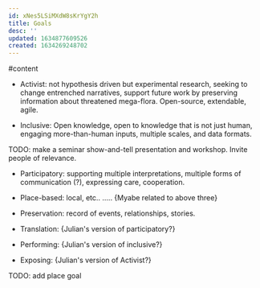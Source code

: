 ```yaml
---
id: xNes5LSiMXdW8sKrYgY2h
title: Goals
desc: ''
updated: 1634877609526
created: 1634269248702
---
```




#content

- Activist: not hypothesis driven but experimental research, seeking to change entrenched narratives, support future work by preserving information about threatened mega-flora. Open-source, extendable, agile. 

- Inclusive: Open knowledge, open to knowledge that is not just human, engaging more-than-human inputs, multiple scales, and data formats.

TODO: make a seminar show-and-tell presentation and workshop. Invite people of relevance. 

- Participatory: supporting multiple interpretations, multiple forms of communication (?), expressing care, cooperation. 

- Place-based: local, etc.. ..... {Myabe related to above three}

- Preservation: record of events, relationships, stories.

- Translation: {Julian's version of participatory?}

- Performing: {Julian's version of inclusive?}

- Exposing: {Julian's version of Activist?}

TODO: add place goal



